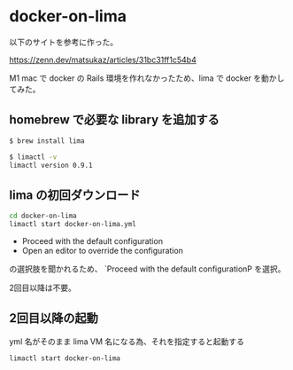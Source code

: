 # docker-on-lima

以下のサイトを参考に作った。

https://zenn.dev/matsukaz/articles/31bc31ff1c54b4

M1 mac で docker の Rails 環境を作れなかったため、lima で docker を動かしてみた。

## homebrew で必要な library を追加する

```sh
$ brew install lima

$ limactl -v
limactl version 0.9.1
```

## lima の初回ダウンロード

```sh
cd docker-on-lima
limactl start docker-on-lima.yml
```

- Proceed with the default configuration
- Open an editor to override the configuration

の選択肢を聞かれるため、 `Proceed with the default configurationP を選択。

2回目以降は不要。

## 2回目以降の起動

yml 名がそのまま lima VM 名になる為、それを指定すると起動する

```sh
limactl start docker-on-lima
```

